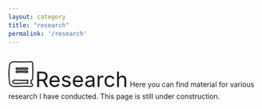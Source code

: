 ```yaml
---
layout: category
title: "research"
permalink: '/research'
---
```


<br>
<img src="assets/book.svg" width="50px"/>
<div style="font-size:3em;display:inline;">Research</div>
Here you can find material for various research I have conducted. This page is still under construction.
